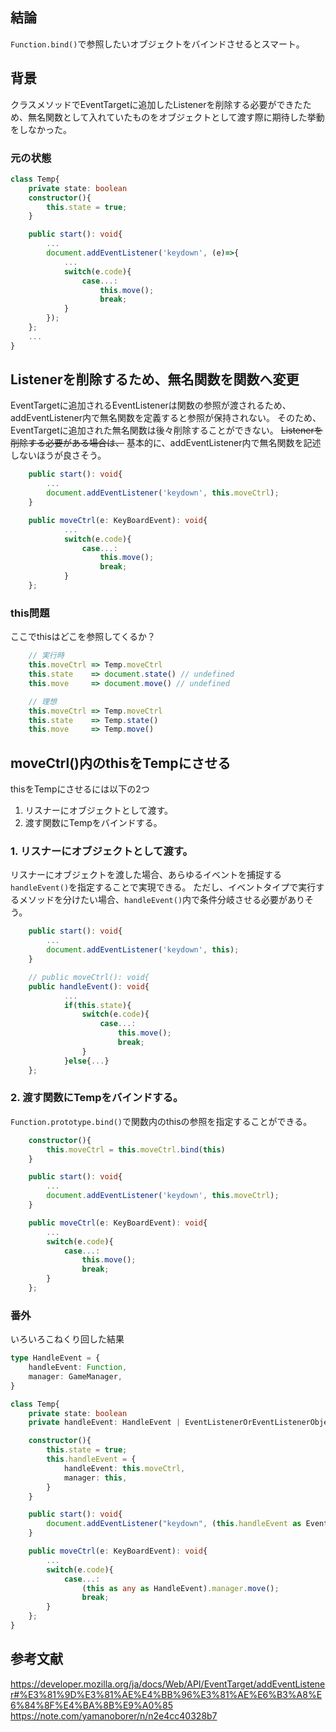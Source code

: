 ## 結論
`Function.bind()`で参照したいオブジェクトをバインドさせるとスマート。

## 背景
クラスメソッドでEventTargetに追加したListenerを削除する必要ができたため、無名関数として入れていたものをオブジェクトとして渡す際に期待した挙動をしなかった。

### 元の状態
```typescript
class Temp{
    private state: boolean
    constructor(){
        this.state = true;
    }

    public start(): void{
        ...
        document.addEventListener('keydown', (e)=>{
            ...
            switch(e.code){
                case...:
                    this.move();
                    break;
            }
        });
    };
    ...
}
```

## Listenerを削除するため、無名関数を関数へ変更
EventTargetに追加されるEventListenerは関数の参照が渡されるため、addEventListener内で無名関数を定義すると参照が保持されない。
そのため、EventTargetに追加された無名関数は後々削除することができない。
~~Listenerを削除する必要がある場合は、~~ 基本的に、addEventListener内で無名関数を記述しないほうが良さそう。
```typescript
    public start(): void{
        ...
        document.addEventListener('keydown', this.moveCtrl);
    }

    public moveCtrl(e: KeyBoardEvent): void{
            ...
            switch(e.code){
                case...:
                    this.move();
                    break;
            }
    };
```

### this問題
ここでthisはどこを参照してくるか？
```typescript
    // 実行時
    this.moveCtrl => Temp.moveCtrl
    this.state    => document.state() // undefined
    this.move     => document.move() // undefined

    // 理想
    this.moveCtrl => Temp.moveCtrl
    this.state    => Temp.state()
    this.move     => Temp.move()
```

## moveCtrl()内のthisをTempにさせる
thisをTempにさせるには以下の2つ
1. リスナーにオブジェクトとして渡す。
2. 渡す関数にTempをバインドする。

### 1. リスナーにオブジェクトとして渡す。
リスナーにオブジェクトを渡した場合、あらゆるイベントを捕捉する `handleEvent()`を指定することで実現できる。
ただし、イベントタイプで実行するメソッドを分けたい場合、`handleEvent()`内で条件分岐させる必要がありそう。
```typescript
    public start(): void{
        ...
        document.addEventListener('keydown', this);
    }

    // public moveCtrl(): void{
    public handleEvent(): void{
            ...
            if(this.state){
                switch(e.code){
                    case...:
                        this.move();
                        break;
                }
            }else{...}
    };
```

### 2. 渡す関数にTempをバインドする。
`Function.prototype.bind()`で関数内のthisの参照を指定することができる。
```typescript
    constructor(){
        this.moveCtrl = this.moveCtrl.bind(this)
    }

    public start(): void{
        ...
        document.addEventListener('keydown', this.moveCtrl);
    }

    public moveCtrl(e: KeyBoardEvent): void{
        ...
        switch(e.code){
            case...:
                this.move();
                break;
        }
    };
```
### 番外
いろいろこねくり回した結果
```typescript
type HandleEvent = {
    handleEvent: Function,
    manager: GameManager,
}

class Temp{
    private state: boolean
    private handleEvent: HandleEvent | EventListenerOrEventListenerObject;

    constructor(){
        this.state = true;
        this.handleEvent = {
            handleEvent: this.moveCtrl,
            manager: this,
        }
    }

    public start(): void{
        document.addEventListener("keydown", (this.handleEvent as EventListenerOrEventListenerObject));
    }

    public moveCtrl(e: KeyBoardEvent): void{
        ...
        switch(e.code){
            case...:
                (this as any as HandleEvent).manager.move();
                break;
        }
    };
}
```

## 参考文献
https://developer.mozilla.org/ja/docs/Web/API/EventTarget/addEventListener#%E3%81%9D%E3%81%AE%E4%BB%96%E3%81%AE%E6%B3%A8%E6%84%8F%E4%BA%8B%E9%A0%85
https://note.com/yamanoborer/n/n2e4cc40328b7
